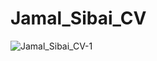 # Jamal_Sibai_CV
![Jamal_Sibai_CV-1](https://user-images.githubusercontent.com/89388012/193263029-cdfe613b-d4f4-439c-96c0-a2ddc8082156.png)
